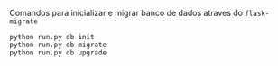 Comandos para inicializar e migrar banco de dados atraves do `flask-migrate`
```
python run.py db init
python run.py db migrate
python run.py db upgrade
```
